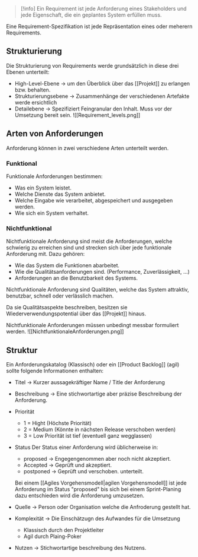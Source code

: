 >[!info]
>Ein Requirement ist jede Anforderung eines Stakeholders und jede Eigenschaft, die ein geplantes System erfüllen muss.

Eine Requirement-Spezifikation ist jede Repräsentation eines oder meherern Requirements.


## Strukturierung
Die Strukturierung von Requirements werde grundsätzlich in diese drei Ebenen unterteilt:
- High-Level-Ebene -> um den Überblick über das [[Projekt]] zu erlangen bzw. behalten.
- Strukturierungsebene -> Zusammenhänge der verschiedenen Artefakte werde ersichtlich
- Detailebene -> Spezifiziert Feingranular den Inhalt. Muss vor der Umsetzung bereit sein.
![[Requirement_levels.png]]
## Arten von Anforderungen
Anforderung können in zwei verschiedene Arten unterteilt werden.

### Funktional
Funktionale Anforderungen bestimmen:
- Was ein System leistet.
- Welche Dienste das System anbietet.
- Welche Eingabe wie verarbeitet, abgespeichert und ausgegeben werden.
- Wie sich ein System verhaltet.

### Nichtfunktional
Nichtfunktionale Anforderung sind meist die Anforderungen, welche schwierig zu erreichen sind und strecken sich über jede funktionale Anforderung mit.
Dazu gehören:
- Wie das System die Funktionen abarbeitet.
- Wie die Qualitätsanforderungen sind. (Performance, Zuverlässigkeit, ...)
- Anforderungen an die Benutzbarkeit des Systems.

Nichtfunktionale Anforderung sind Qualitäten, welche das System attraktiv, benutzbar, schnell oder verlässlich machen.

Da sie Qualitätsaspekte beschreiben, besitzen sie Wiederverwendungspotential über das [[Projekt]] hinaus.

Nichtfunktionale Anforderungen müssen unbedingt messbar formuliert werden.
![[NichtfunktionaleAnforderungen.png]]

## Struktur
Ein Anforderungskatalog (Klassisch) oder ein [[Product Backlog]] (agil) sollte folgende Informationen enthalten:
- Titel -> Kurzer aussagekräftiger Name / Title der Anforderung
- Beschreibung -> Eine stichwortartige aber präzise Beschreibung der Anforderung.
- Priorität
	- 1 = Hight (Höchste Priorität)
	- 2 = Medium (Könnte in nächsten Release verschoben werden)
	- 3 = Low Priorität ist tief (eventuell ganz wegglassen)
- Status
	Der Status einer Anforderung wird üblicherweise in:
	- proposed -> Engegengenommen aber noch nicht akzeptiert.
	- Accepted -> Geprüft und akzeptiert.
	- postponed -> Geprüft und verschoben.
	unterteilt.

	Bei einem [[Agiles Vorgehensmodell|agilen Vorgehensmodell]] ist jede Anforderung im Status "proposed" bis sich bei einem Sprint-Planing dazu entschieden wird die Anforderung umzusetzen.
- Quelle -> Person oder Organisation welche die Anfroderung gestellt hat.
- Komplexität -> Die Einschätzugn des Aufwandes für die Umsetzung
	- Klassisch durch den Projektleiter
	- Agil durch Plaing-Poker
- Nutzen -> Stichwortartige beschreibung des Nutzens.
